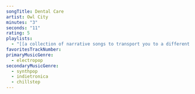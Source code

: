```yaml
---
songTitle: Dental Care
artist: Owl City
minutes: "3"
seconds: "11"
rating: 5
playlists:
  - "[[a collection of narrative songs to transport you to a different world]]"
favoritesTrackNumber:
primaryMusicGenre:
  - electropop
secondaryMusicGenre:
  - synthpop
  - indietronica
  - chillstep
---
```

